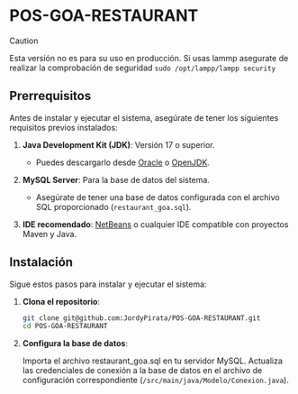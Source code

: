 # POS-GOA-RESTAURANT
> [!CAUTION]
> Esta versión no es para su uso en producción.
> Si usas lammp asegurate de realizar la comprobación de seguridad `sudo /opt/lampp/lampp security`
## Prerrequisitos

Antes de instalar y ejecutar el sistema, asegúrate de tener los siguientes requisitos previos instalados:

1. **Java Development Kit (JDK)**: Versión 17 o superior.
   - Puedes descargarlo desde [Oracle](https://www.oracle.com/java/technologies/javase-downloads.html) o [OpenJDK](https://openjdk.org/).


2. **MySQL Server**: Para la base de datos del sistema.
   - Asegúrate de tener una base de datos configurada con el archivo SQL proporcionado (`restaurant_goa.sql`).

3. **IDE recomendado**: [NetBeans](https://netbeans.apache.org/) o cualquier IDE compatible con proyectos Maven y Java.

## Instalación

Sigue estos pasos para instalar y ejecutar el sistema:

1. **Clona el repositorio**:

   ```bash
   git clone git@github.com:JordyPirata/POS-GOA-RESTAURANT.git
   cd POS-GOA-RESTAURANT
   ```

2. **Configura la base de datos**:

    Importa el archivo restaurant_goa.sql en tu servidor MySQL.
    Actualiza las credenciales de conexión a la base de datos en el archivo de configuración correspondiente (`/src/main/java/Modelo/Conexion.java`).

